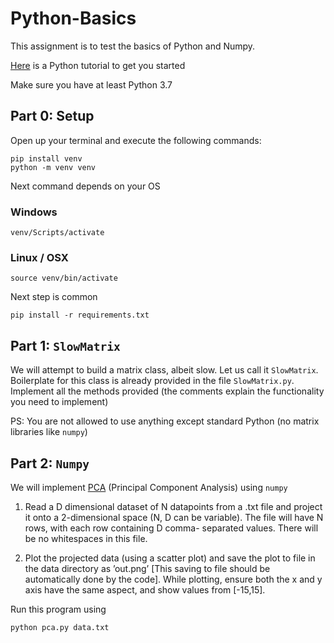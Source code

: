 # Python-Basics

This assignment is to test the basics of Python and Numpy.

[Here](https://docs.python.org/3/tutorial/index.html) is a Python tutorial to get you started

Make sure you have at least Python 3.7

## Part 0: Setup
Open up your terminal and execute the following commands:

	pip install venv
	python -m venv venv

Next command depends on your OS
### Windows
	venv/Scripts/activate
### Linux / OSX
	source venv/bin/activate

Next step is common

	pip install -r requirements.txt

## Part 1: ```SlowMatrix```
We will attempt to build a matrix class, albeit slow. Let us call it ```SlowMatrix```. Boilerplate for this class is already provided in the file ```SlowMatrix.py```. Implement all the methods provided (the comments explain the functionality you need to implement)

PS: You are not allowed to use anything except standard Python (no matrix libraries like ```numpy```)

## Part 2: ```Numpy```

We will implement [PCA](https://medium.com/analytics-vidhya/understanding-principle-component-analysis-pca-step-by-step-e7a4bb4031d9) (Principal Component Analysis) using ```numpy```

1. Read a D dimensional dataset of N datapoints from a .txt file and project it onto a 2-dimensional space (N, D can be variable). The file will have N rows, with each row containing D comma-
separated values. There will be no whitespaces in this file.

2. Plot the projected data (using a scatter plot) and save the plot to file in the data directory
as ’out.png’ [This saving to file should be automatically done by the code]. While plotting,
ensure both the x and y axis have the same aspect, and show values from [-15,15].

Run this program using

	python pca.py data.txt

